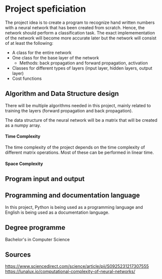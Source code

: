 # Project speficiation

The project idea is to create a program to recognize hand written numbers with a neural network that has been created from scratch. Hence, the network should perform a classification task. The exact implemementation of the network will become more accurate later but the network will consist of at least the following:

- A class for the entire network
- One class for the base layer of the network
    - Methods: back propagation and forward propagation, activation
- Classes for different types of layers (input layer, hidden layers, output layer)
- Cost functions

## Algorithm and Data Structure design

There will be multiple algorithms needed in this project, mainly related to training the layers (forward propagation and back propagation). 

The data structure of the neural network will be a matrix that will be created as a numpy array. 

#### Time Complexity

The time complexity of the project depends on the time complexity of different matrix operations. Most of these can be performed in linear time.

#### Space Complexity



## Program input and output


## Programming and documentation language

In this project, Python is being used as a programming language and English is being used as a documentation language.

## Degree programme

Bachelor's in Computer Science

## Sources

https://www.sciencedirect.com/science/article/pii/S0925231217307555
https://lunalux.io/computational-complexity-of-neural-networks/
